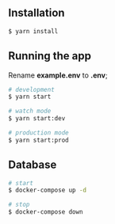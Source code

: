 
## Installation

```bash
$ yarn install
```

## Running the app

Rename <b>example.env</b> to <b>.env</b>;

```bash
# development
$ yarn start

# watch mode
$ yarn start:dev

# production mode
$ yarn start:prod
```


## Database

```bash
# start
$ docker-compose up -d

# stop
$ docker-compose down
```

